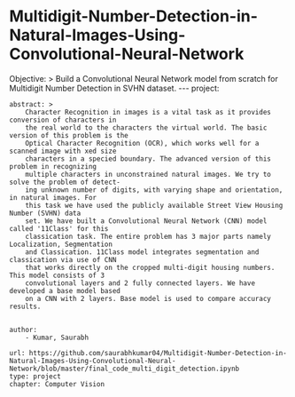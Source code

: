 # Multidigit-Number-Detection-in-Natural-Images-Using-Convolutional-Neural-Network

Objective: > 
        Build a Convolutional Neural Network model from scratch for Multidigit Number Detection in SVHN dataset.
        ---
project:   
    
    abstract: >
        Character Recognition in images is a vital task as it provides conversion of characters in
        the real world to the characters the virtual world. The basic version of this problem is the
        Optical Character Recognition (OCR), which works well for a scanned image with xed size
        characters in a specied boundary. The advanced version of this problem in recognizing
        multiple characters in unconstrained natural images. We try to solve the problem of detect-
        ing unknown number of digits, with varying shape and orientation, in natural images. For
        this task we have used the publicly available Street View Housing Number (SVHN) data
        set. We have built a Convolutional Neural Network (CNN) model called '11Class' for this
        classication task. The entire problem has 3 major parts namely Localization, Segmentation
        and Classication. 11Class model integrates segmentation and classication via use of CNN
        that works directly on the cropped multi-digit housing numbers. This model consists of 3
        convolutional layers and 2 fully connected layers. We have developed a base model based
        on a CNN with 2 layers. Base model is used to compare accuracy results.
        
        
    author:
        - Kumar, Saurabh  

    url: https://github.com/saurabhkumar04/Multidigit-Number-Detection-in-Natural-Images-Using-Convolutional-Neural-Network/blob/master/final_code_multi_digit_detection.ipynb
    type: project
    chapter: Computer Vision
